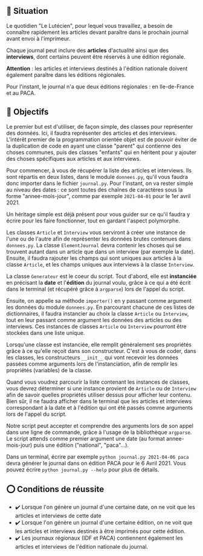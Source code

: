 
## 📜 Situation

Le quotidien "Le Lutécien", pour lequel vous travaillez, a besoin de connaître rapidement les articles devant paraître dans le prochain journal avant envoi à l'imprimeur.

Chaque journal peut inclure des **articles** d'actualité ainsi que des **interviews**, dont certains peuvent être réservés à une édition régionale.

**Attention** : les articles et interviews destinés à l'édition nationale doivent également paraître dans les éditions régionales.

Pour l'instant, le journal n'a que deux éditions régionales : en Ile-de-France et au PACA.

## 🏁 Objectifs

Le premier but est d'utiliser, de façon simple, des classes pour représenter des données. Ici, il faudra représenter des articles et des interviews. L'intérêt premier de la programmation orientée objet est de pouvoir éviter de la duplication de code en ayant une classe "parent" qui contienne des choses communes, puis des classes "enfants" qui en héritent pour y ajouter des choses spécifiques aux articles et aux interviews.

Pour commencer, à vous de récupérer la liste des articles et interviews. Ils sont répartis en deux listes, dans le module `donnees.py`, qu'il vous faudra donc importer dans le fichier `journal.py`. Pour l'instant, on va rester simple au niveau des dates : ce sont toutes des chaînes de caractères sous la forme "annee-mois-jour", comme par exemple `2021-04-01` pour le 1er avril 2021.

Un héritage simple est déjà présent pour vous guider sur ce qu'il faudra y écrire pour les faire fonctionner, tout en gardant l'aspect polymorphe.

Les classes `Article` et `Interview` vous serviront à créer une instance de l'une ou de l'autre afin de représenter les données brutes contenues dans `donnees.py`. La classe `ElementJournal` devra contenir les choses qui se trouvent autant dans un article que dans un interview (par exemple la date). Ensuite, il faudra rajouter les champs qui sont uniques aux articles à la classe `Article`, et les champs uniques aux interviews à la classe `Interview`.

La classe `Generateur` est le coeur du script. Tout d'abord, elle est **instanciée** en précisant la **date** et l'**édition** du journal voulu, grâce à ce qui a été écrit dans le terminal (et récupéré grâce à `argparse`) lors de l'appel du script.

Ensuite, on appelle sa méthode `importer()` en y passant comme argument les données du module `donnees.py`. En parcourant chacune de ces listes de dictionnaires, il faudra instancier au choix la classe `Article` ou `Interview`, tout en leur passant comme argument les données des articles ou des interviews. Ces instances de classes `Article` ou `Interview` pourront être stockées dans une liste unique.

Lorsqu'une classe est instanciée, elle remplit généralement ses propriétés grâce à ce qu'elle reçoit dans son constructeur. C'est à vous de coder, dans les classes, les constructeurs `__init__` qui vont recevoir les données passées comme arguments lors de l'instanciation, afin de remplir les propriétés (variables) de la classe.

Quand vous voudrez parcourir la liste contenant les instances de classes, vous devrez déterminer si une instance provient de `Article` ou de `Interview` afin de savoir quelles propriétés utiliser dessus pour afficher leur contenu. Bien sûr, il ne faudra afficher dans le terminal que les articles et interviews correspondant à la date et à l'édition qui ont été passés comme arguments lors de l'appel du script.

Notre script peut accepter et comprendre des arguments lors de son appel dans une ligne de commande, grâce à l'usage de la bibliothèque `argparse`. Le script attends comme premier argument une date (au format annee-mois-jour) puis une édition ("national", "paca"...).

Dans un terminal, écrire par exemple `python journal.py 2021-04-06 paca` devra générer le journal dans on édition PACA pour le 6 Avril 2021. Vous pouvez écrire `python journal.py --help` pour plus de détails.

## ⭕ Conditions de réussite

* ✔️ Lorsque l'on génère un journal d'une certaine date, on ne voit que les articles et interviews de cette date
* ✔️ Lorsque l'on génère un journal d'une certaine édition, on ne voit que les articles et interviews destinés à être imprimés pour cette édition.
* ✔️ Les journaux régionaux (IDF et PACA) contiennent également les articles et interviews de l'édition nationale du journal.
